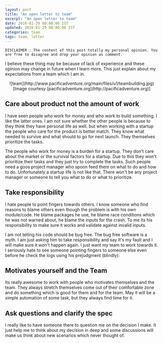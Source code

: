 ```yaml
---
layout: post
title: "An open letter to team"
excerpt: "An open letter to team"
date: 2016-01-29 00:00:00 IST
updated: 2016-01-29 00:00:00 IST
categories: team
tags: team, letter
---
```


```
DISCLAIMER : The content of this post totally my personal opinion. You are free to disagree and drop your opinion as comment. 
```

I believe these thing may be because of lack of experience and these opinion may change in future when I learn more. This just explain about my expectations from a team which I am in.

<center>
  ![team](http://www.pacificadventure.org/main/files/u1/teambuilding.jpg)
  <br/>
  [Image courtesy [pacificadventure.org](http://pacificadventure.org)]
</center>


## Care about product not the amount of work

I have seen people who work for money and who work to build something. I like the latter ones.
I am not sure whether the other people is because to they think they have personal life as well.
but when working with a startup the people who care for the product is better match. They know what needed to survive and what should to go for next launch. They themselves prioritize the tasks.

The people who work for money is a burden for a startup. They don't care about the market or the survival factors for a startup. Due to this they won't prioritize their tasks and they just try to complete the tasks. Such people need a goos project manager who spoon feed them on what to do and how to do. Unfortunately a startup life is not like that. There won't be any project manager or someone to tell you what to do or what to prioritize. 

## Take responsibility 

I hate people to point fingers towards others. I know someone who find reasons to blame others even though the problem is with his own module/code. He blame packages he use, he blame race conditions which he was not warned about, he blame the inputs for the crash. To me its his responsibility to make sure it works and validate against invalid inputs.

I am not telling his code should be bug free. The bug free software is a myth. I am just asking him to take responsibility and say It's my fault and I will make sure it won't happen again. I just want my team to work towards it. I seriously hate to see someone pointing fingers to someone else even before he check the logs using his prejudgment (blindly). 

## Motivates yourself and the Team

Its really awesome to work with people who motivates themselves and the team. They always stretch themselves come out of their comfortable zone and do something which is good for them and for the team. May it will be a simple automation of some task, but they always find time for it. 

## Ask questions and clarify the spec

I really like to have someone there to question me on the decision I make. It just help me to think about my decision in deep and some discussions will make us think about new scenarios which never thought of.